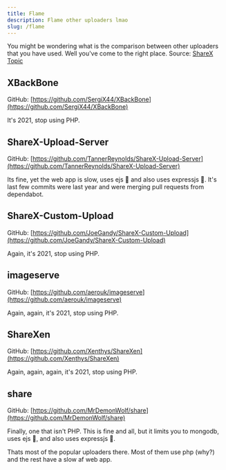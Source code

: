 ```yaml
---
title: Flame
description: Flame other uploaders lmao 
slug: /flame
---
```


You might be wondering what is the comparison between other uploaders that you have used. Well you've come to the right place.
Source: [ShareX Topic](https://github.com/topics/sharex)

## XBackBone

GitHub: [https://github.com/SergiX44/XBackBone](https://github.com/SergiX44/XBackBone)

It's 2021, stop using PHP.

## ShareX-Upload-Server

GitHub: [https://github.com/TannerReynolds/ShareX-Upload-Server](https://github.com/TannerReynolds/ShareX-Upload-Server)

Its fine, yet the web app is slow, uses ejs 🤮 and also uses expressjs 🤮. It's last few commits were last year and were merging pull requests from dependabot.

## ShareX-Custom-Upload

GitHub: [https://github.com/JoeGandy/ShareX-Custom-Upload](https://github.com/JoeGandy/ShareX-Custom-Upload)

Again, it's 2021, stop using PHP.

## imageserve

GitHub: [https://github.com/aerouk/imageserve](https://github.com/aerouk/imageserve)

Again, again, it's 2021, stop using PHP.

## ShareXen

GitHub: [https://github.com/Xenthys/ShareXen](https://github.com/Xenthys/ShareXen)

Again, again, again, it's 2021, stop using PHP.

## share

GitHub: [https://github.com/MrDemonWolf/share](https://github.com/MrDemonWolf/share)

Finally, one that isn't PHP. This is fine and all, but it limits you to mongodb, uses ejs 🤮, and also uses expressjs 🤮.


Thats most of the popular uploaders there. Most of them use php (why?) and the rest have a slow af web app.
